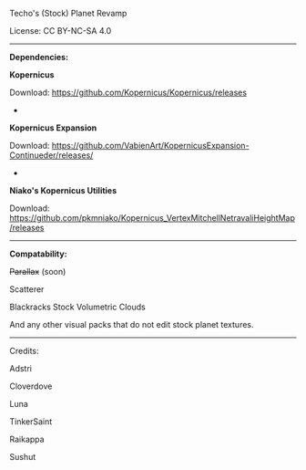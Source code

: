 Techo's (Stock) Planet Revamp


License: CC BY-NC-SA 4.0

---

**Dependencies:**

**Kopernicus**
 			
Download: https://github.com/Kopernicus/Kopernicus/releases

-

**Kopernicus Expansion** 
		
Download: https://github.com/VabienArt/KopernicusExpansion-Continueder/releases/

-

**Niako's Kopernicus Utilities** 
	
Download: https://github.com/pkmniako/Kopernicus_VertexMitchellNetravaliHeightMap/releases

---

**Compatability:**

~~Parallax~~ (soon)

Scatterer

Blackracks Stock Volumetric Clouds

And any other visual packs that do not edit stock planet textures.

---


Credits:

Adstri 

Cloverdove 

Luna 

TinkerSaint 

Raikappa

Sushut
